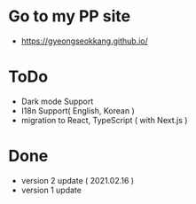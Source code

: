 # Go to my PP site
* https://gyeongseokkang.github.io/

# ToDo
* Dark mode Support
* I18n Support( English, Korean )
* migration to React, TypeScript ( with Next.js )

# Done 
* version 2 update ( 2021.02.16 )
* version 1 update
